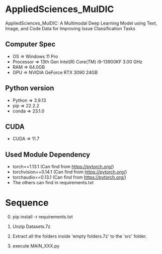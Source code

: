 # AppliedSciences_MulDIC
AppliedSciences_MulDIC: A Multimodal Deep Learning Model using Text, Image, and Code Data for Improving Issue Classification Tasks

## Computer Spec
 * OS => Windows 11 Pro
 * Processor => 13th Gen Intel(R) Core(TM) i9-13900KF   3.00 GHz
 * RAM => 64.0GB
 * GPU => NVIDIA GeForce RTX 3090 24GB

## Python version
 * Python => 3.9.13
 * pip => 22.2.2
 * conda => 23.1.0

## CUDA
 * CUDA => 11.7

## Used Module Dependency
 * torch==1.13.1 (Can find from https://pytorch.org/)
 * torchvision==0.14.1 (Can find from https://pytorch.org/)
 * torchaudio==0.13.1 (Can find from https://pytorch.org/)
 * The others can find in requirements.txt

# Sequence
0) pip install -r requirements.txt

1) Unzip Datasets.7z

2) Extract all the folders inside 'empty folders.7z' to the 'src' folder.

3) execute MAIN_XXX.py